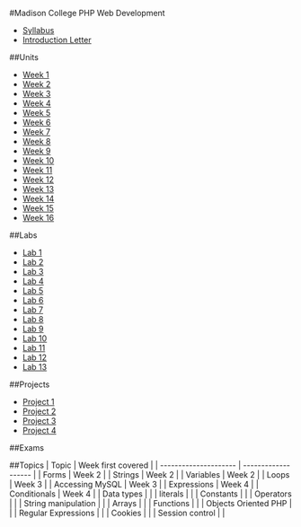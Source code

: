 #Madison College PHP Web Development 
* [Syllabus](syllabus.md)
* [Introduction Letter](introletter.md)

##Units
* [Week 1](Units/week01/week01.md)
* [Week 2](Units/week02/week02.md)
* [Week 3](Units/week03/week03.md)
* [Week 4](Units/week04/week04.md)
* [Week 5](Units/week05/week05.md)
* [Week 6](Units/week06/week06.md)
* [Week 7](Units/week07/week07.md)
* [Week 8](Units/week08/week08.md)
* [Week 9](Units/week09/week09.md)
* [Week 10](Units/week10/week10.md)
* [Week 11](Units/week11/week11.md)
* [Week 12](Units/week12/week12.md)
* [Week 13](Units/week13/week13.md)
* [Week 14](Units/week14/week14.md)
* [Week 15](Units/week15/week15.md)
* [Week 16](Units/week16/week16.md)

##Labs
* [Lab 1](labs/lab01.md)
* [Lab 2](labs/lab02.md)
* [Lab 3](labs/lab03.md)
* [Lab 4](labs/lab04.md)
* [Lab 5](labs/lab05.md)
* [Lab 6](labs/lab06.md)
* [Lab 7](labs/lab07.md)
* [Lab 8](labs/lab08.md)
* [Lab 9](labs/lab09.md)
* [Lab 10](labs/lab11.md)
* [Lab 11](labs/lab12.md)
* [Lab 12](labs/lab13.md)
* [Lab 13](labs/lab14.md)

##Projects
* [Project 1](projects/project1/project1.md)
* [Project 2](projects/project2/project2.md)
* [Project 3](projects/project3/project3.md)
* [Project 4](projects/project4/project4.md)

##Exams



##Topics
| Topic                 | Week first covered  |
| --------------------- | ------------------- |
| Forms                 | Week 2              |
| Strings               | Week 2              |
| Variables             | Week 2              |
| Loops                 | Week 3              |
| Accessing MySQL       | Week 3              |
| Expressions           | Week 4              |
| Conditionals          | Week 4              |
| Data types            |                     | 
| literals              |                     | 
| Constants             |                     |
| Operators             |                     |
| String manipulation   |                     |
| Arrays                |                     |
| Functions             |                     |
| Objects Oriented PHP  |                     |
| Regular Expressions   |                     |
| Cookies               |                     |
| Session control       |                     |
